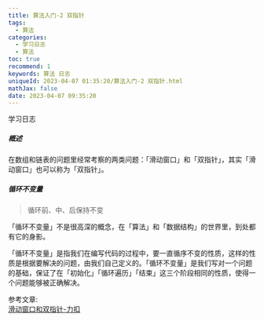 ```yaml
---
title: 算法入门-2 双指针
tags:
  - 算法
categories:
  - 学习日志
  - 算法
toc: true
recommend: 1
keywords: 算法 日志
uniqueId: 2023-04-07 01:35:20/算法入门-2 双指针.html
mathJax: false
date: 2023-04-07 09:35:20
---
```

学习日志

<!-- more -->

##### 概述

在数组和链表的问题里经常考察的两类问题：「滑动窗口」和「双指针」，其实「滑动窗口」也可以称为「双指针」。

##### 循环不变量

> 循环前、中、后保持不变

「循环不变量」不是很高深的概念，在「算法」和「数据结构」的世界里，到处都有它的身影。

「循环不变量」是指我们在编写代码的过程中，要一直循序不变的性质，这样的性质是根据要解决的问题，由我们自己定义的。「循环不变量」是我们写对一个问题的基础，保证了在「初始化」「循环遍历」「结束」这三个阶段相同的性质，使得一个问题能够被正确解决。



参考文章:  
[滑动窗口和双指针-力扣](https://leetcode.cn/leetbook/read/sliding-window-and-two-pointers/owu6dt/)

